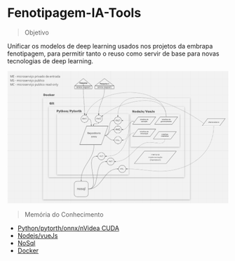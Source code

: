 # Fenotipagem-IA-Tools
> Objetivo

Unificar os modelos de deep learning usados nos projetos da embrapa fenotipagem, para permitir tanto o reuso como servir de base para novas tecnologias de deep learning.

![diagrama](phenotools.png)

> Memória do Conhecimento

 * [Python/pytorth/onnx/nVidea CUDA](memoria/pytorth/README.md)
 * [Nodejs/vueJs](memoria/nodejs/README.md)
 * [NoSql](memoria/nosql/README.md)
 * [Docker](memoria/docker/README.md)

